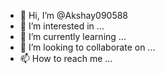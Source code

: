 - 👋 Hi, I’m @Akshay090588
- 👀 I’m interested in ...
- 🌱 I’m currently learning ...
- 💞️ I’m looking to collaborate on ...
- 📫 How to reach me ...

<!---
Akshay090588/Akshay090588 is a ✨ special ✨ repository because its `README.md` (this file) appears on your GitHub profile.
You can click the Preview link to take a look at your changes.
--->

